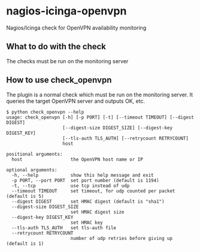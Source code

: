 # nagios-icinga-openvpn

Nagios/Icinga check for OpenVPN availability monitoring

## What to do with the check
The checks must be run on the monitoring server

## How to use check_openvpn
The plugin is a normal check which must be run on the monitoring server. It queries the target OpenVPN server and outputs OK, etc.
```
$ python check_openvpn --help
usage: check_openvpn [-h] [-p PORT] [-t] [--timeout TIMEOUT] [--digest DIGEST]
                     [--digest-size DIGEST_SIZE] [--digest-key DIGEST_KEY]
                     [--tls-auth TLS_AUTH] [--retrycount RETRYCOUNT]
                     host

positional arguments:
  host                  the OpenVPN host name or IP

optional arguments:
  -h, --help            show this help message and exit
  -p PORT, --port PORT  set port number (default is 1194)
  -t, --tcp             use tcp instead of udp
  --timeout TIMEOUT     set timeout, for udp counted per packet (default is 5)
  --digest DIGEST       set HMAC digest (default is "sha1")
  --digest-size DIGEST_SIZE
                        set HMAC digest size
  --digest-key DIGEST_KEY
                        set HMAC key
  --tls-auth TLS_AUTH   set tls-auth file
  --retrycount RETRYCOUNT
                        number of udp retries before giving up (default is 1)
```
